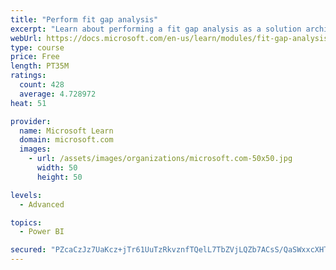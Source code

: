 ```yaml
---
title: "Perform fit gap analysis"
excerpt: "Learn about performing a fit gap analysis as a solution architect for Dynamics 365 and Microsoft Power Platform."
webUrl: https://docs.microsoft.com/en-us/learn/modules/fit-gap-analysis/
type: course
price: Free
length: PT35M
ratings:
  count: 428
  average: 4.728972
heat: 51

provider:
  name: Microsoft Learn
  domain: microsoft.com
  images:
    - url: /assets/images/organizations/microsoft.com-50x50.jpg
      width: 50
      height: 50

levels:
  - Advanced

topics:
  - Power BI

secured: "PZcaCzJz7UaKcz+jTr61UuTzRkvznfTQelL7TbZVjLQZb7ACsS/QaSWxxcXHTXGyaAWzY3LhrG6xwTLiwCvYimxg+PdyrGOGpFfxSiQ4cCF7ax9Q6cGr5L0MTgOoE1I27fzQSfin0Apeu9SCQHYk1waCAxoW7OEbP8OQ83JpwY6ewtSMozvuIUrLQSxHUIVSJghEiTORWAXMAZr6I17NblJ6wQj8GoOsM+N73bM1IZ/jcVhudX19hvF+uJIvjsJnjdGvZFst8eiyy9uX4Z5Dj5wRXW5zYLUz6kPmktU/k0M1aO3h7uMhHyiIu0muQHffsz3KfLdUAbu2ShgaGv6RZhJgK3WqKV0d2Lg92TmMtcm4U/f88gvzWMiPd75iGimKcoZ19qdoaAQ82TGWCm/EVt2nLkUPfhuoPfyPm5Gw0AA=;aBty/gTbtQ0gzydhTQIDOQ=="
---
```


